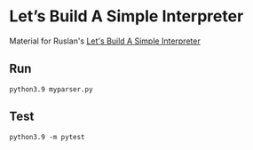# Let’s Build A Simple Interpreter

Material for Ruslan's [Let's Build A Simple Interpreter](https://ruslanspivak.com/lsbasi-part1)

## Run
`python3.9 myparser.py`

## Test
`python3.9 -m pytest`
